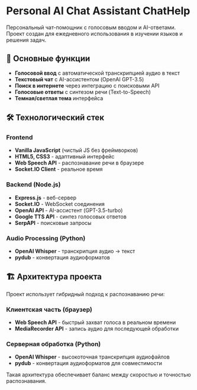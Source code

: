 # Personal AI Chat Assistant ChatHelp

Персональный чат-помощник с голосовым вводом и AI-ответами.
Проект создан для ежедневного использования в изучении языков и решения задач.

## 🚀 Основные функции

- **Голосовой ввод** с автоматической транскрипцией аудио в текст
- **Текстовый чат** с AI-ассистентом (OpenAI GPT-3.5)
- **Поиск в интернете** через интеграцию с поисковыми API
- **Голосовые ответы** с синтезом речи (Text-to-Speech)
- **Темная/светлая тема** интерфейса

## 🛠️ Технологический стек

### Frontend
- **Vanilla JavaScript** (чистый JS без фреймворков)
- **HTML5, CSS3** - адаптивный интерфейс
- **Web Speech API** - распознавание речи в браузере
- **Socket.IO Client** - реальное время

### Backend (Node.js)
- **Express.js** - веб-сервер
- **Socket.IO** - WebSocket соединения
- **OpenAI API** - AI-ассистент (GPT-3.5-turbo)
- **Google TTS API** - синтез голосовых ответов
- **SerpAPI** - поисковые запросы

### Audio Processing (Python)
- **OpenAI Whisper** - транскрипция аудио → текст
- **pydub** - конвертация аудиоформатов

## 🏗️ Архитектура проекта

Проект использует гибридный подход к распознаванию речи:

### Клиентская часть (браузер)
- **Web Speech API** - быстрый захват голоса в реальном времени
- **MediaRecorder API** - запись аудио для последующей обработки

### Серверная обработка (Python)
- **OpenAI Whisper** - высокоточная транскрипция аудиофайлов
- **pydub** - конвертация аудиоформатов для совместимости

Такая архитектура обеспечивает баланс между скоростью и точностью распознавания.
